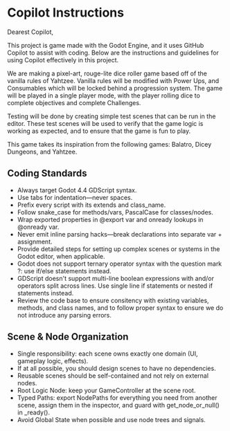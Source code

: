 # Copilot Instructions
Dearest Copilot,

This project is game made with the Godot Engine, and it uses GitHub Copilot to assist with coding. Below are the instructions and guidelines for using Copilot effectively in this project.

We are making a pixel-art, rouge-lite dice roller game based off of the vanilla rules of Yahtzee.  Vanilla rules will be modified with Power Ups, and Consumables which will be locked behind a progression system.  The game will be played in a single player mode, with the player rolling dice to complete objectives and complete Challenges.

Testing will be done by creating simple test scenes that can be run in the editor.  These test scenes will be used to verify that the game logic is working as expected, and to ensure that the game is fun to play.

This game takes its inspiration from the following games: Balatro, Dicey Dungeons, and Yahtzee.  

## Coding Standards
- Always target Godot 4.4 GDScript syntax.
- Use tabs for indentation—never spaces.
- Prefix every script with its extends and class_name.
- Follow snake_case for methods/vars, PascalCase for classes/nodes.
- Wrap exported properties in @export var and onready lookups in @onready var.
- Never emit inline parsing hacks—break declarations into separate var + assignment.
- Provide detailed steps for setting up complex scenes or systems in the Godot editor, when applicable.
- Godot does not support ternary operator syntax with the question mark ?: use if/else statements instead.
- GDScript doesn't support multi-line boolean expressions with and/or operators split across lines.  Use single line if statements or nested if statements instead.
- Review the code base to ensure consitency with existing variables, methods, and class names, and to follow proper syntax to ensure we do not introduce any parsing errors.

## Scene & Node Organization
- Single responsibility: each scene owns exactly one domain (UI, gameplay logic, effects).
- If at all possible, you should design scenes to have no dependencies.
- Reusable scenes should be self-contained and not rely on external nodes.
- Root Logic Node: keep your GameController at the scene root.
- Typed Paths: export NodePaths for everything you need from another scene, assign them in the inspector, and guard with get_node_or_null() in _ready().
- Avoid Global State when possible and use node trees and signals.